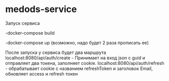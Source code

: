 # medods-service

Запуск сервиса

-docker-compose build  

-docker-compose up  (возможно, надо будет 2 раза прописать ее)

После запуска у сервиса будет два маршрута
localhost:8080/api/auth/create - Принимает на вход json с guid и отправляет два токена, заполняет cookie.
localhost:8080/api/auth/refresh - обрабатывает cookie с названием refreshToken и заголовок Email, обновляет access и refresh токен